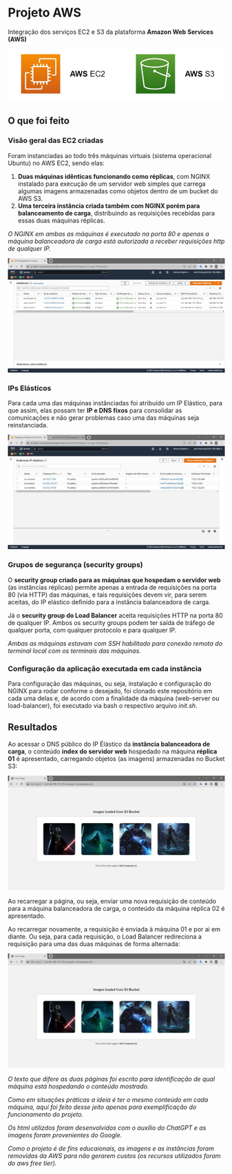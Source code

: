 # Projeto AWS
Integração dos serviços EC2 e S3 da plataforma **Amazon Web Services (AWS)**

![home_image](images/home-image-ec2-s3.jpg)

## O que foi feito

### Visão geral das EC2 criadas
Foram instanciadas ao todo três máquinas virtuais (sistema operacional Ubuntu) no AWS EC2, sendo elas:
1. **Duas máquinas idênticas funcionando como réplicas**, com NGINX instalado para execução de um servidor web simples que carrega algumas imagens armazenadas como objetos dentro de um bucket do AWS S3. 
2. **Uma terceira instância criada também com NGINX porém para balanceamento de carga**, distribuindo as requisições recebidas para essas duas máquinas réplicas. 

*O NGINX em ambas as máquinas é executado na porta 80 e apenas a máquina balanceadora de carga está autorizada a receber requisições http de qualquer IP.*

![image1](images/ec2-instances-list.jpg)

### IPs Elásticos
Para cada uma das máquinas instânciadas foi atribuído um IP Elástico, para que assim, elas possam ter **IP e DNS fixos** para consolidar as comunicações e não gerar problemas caso uma das máquinas seja reinstanciada. 

![image2](images/elastic-ip-list.jpg)

### Grupos de segurança (security groups)
O **security group criado para as máquinas que hospedam o servidor web** (as instâncias réplicas) permite apenas a entrada de requisições na porta 80 (via HTTP) das máquinas, e tais requisições devem vir, para serem aceitas, do IP elástico definido para a instância balanceadora de carga. 

Já o **security group do Load Balancer** aceita requisições HTTP na porta 80 de qualquer IP. Ambos os security groups podem ter saída de tráfego de qualquer porta, com qualquer protocolo e para qualquer IP. 

*Ambas as máquinas estavam com SSH habilitado para conexão remota do terminal local com os terminais das máquinas.*

### Configuração da aplicação executada em cada instância
Para configuração das máquinas, ou seja, instalação e configuração do NGINX para rodar conforme o desejado, foi clonado este repositório em cada uma delas e, de acordo com a finalidade da máquina (web-server ou load-balancer), foi executado via bash o respectivo arquivo *init.sh*.


## Resultados
Ao acessar o DNS público do IP Élástico da **instância balanceadora de carga**, o conteúdo **index do servidor web** hospedado na máquina **réplica 01** é apresentado, carregando objetos (as imagens) armazenadas no Bucket S3:

![image3](images/print-page-ec2-instance-01.jpg)

Ao recarregar a página, ou seja, enviar uma nova requisição de conteúdo para a máquina balanceadora de carga, o conteúdo da máquina réplica 02 é apresentado. 

Ao recarregar novamente, a requisição é enviada à máquina 01 e por ai em diante. Ou seja, para cada requisição, o Load Balancer redireciona a requisição para uma das duas máquinas de forma alternada:

![image3](images/print-page-ec2-instance-02.jpg)

*O texto que difere as duas páginas foi escrito para identificação de qual máquina está hospedando o conteúdo mostrado.*

*Como em situações práticas a ideia é ter o mesmo conteúdo em cada máquina, aqui foi feito desse jeito apenas para exemplificação do funcionamento do projeto.*

*Os html utilizdos foram desenvolvidos com o auxílio do ChatGPT e as imagens foram provenientes do Google.*

*Como o projeto é de fins educaionais, as imagens e as instâncias foram removidas da AWS para não gerarem custos (os recursos utilizados foram do aws free tier).*